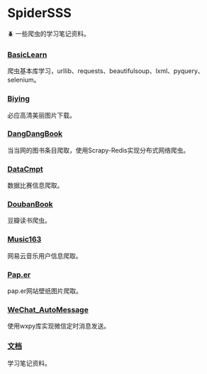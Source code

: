 # SpiderSSS
:beetle: 一些爬虫的学习笔记资料。

### [BasicLearn](/BasicLearn)
爬虫基本库学习，urllib、requests、beautifulsoup、lxml、pyquery、selenium。

### [Biying](/Biying)
必应高清美丽图片下载。

### [DangDangBook](/DangDangBook)
当当网的图书条目爬取，使用Scrapy-Redis实现分布式网络爬虫。

### [DataCmpt](/DataCmpt)
数据比赛信息爬取。

### [DoubanBook](/DoubanBook)
豆瓣读书爬虫。

### [Music163](/Music163)
网易云音乐用户信息爬取。

### [Pap.er](/Pap.er)
pap.er网站壁纸图片爬取。

### [WeChat_AutoMessage](/WeChat_AutoMessage)
使用wxpy库实现微信定时消息发送。

### [文档](/文档)
学习笔记资料。
